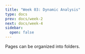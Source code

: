 ```yaml
---
title: "Week 03: Dynamic Analysis"
type: docs
prev: docs/week-2
next: docs/week-4
sidebar:
  open: false
---
```


Pages can be organized into folders.
